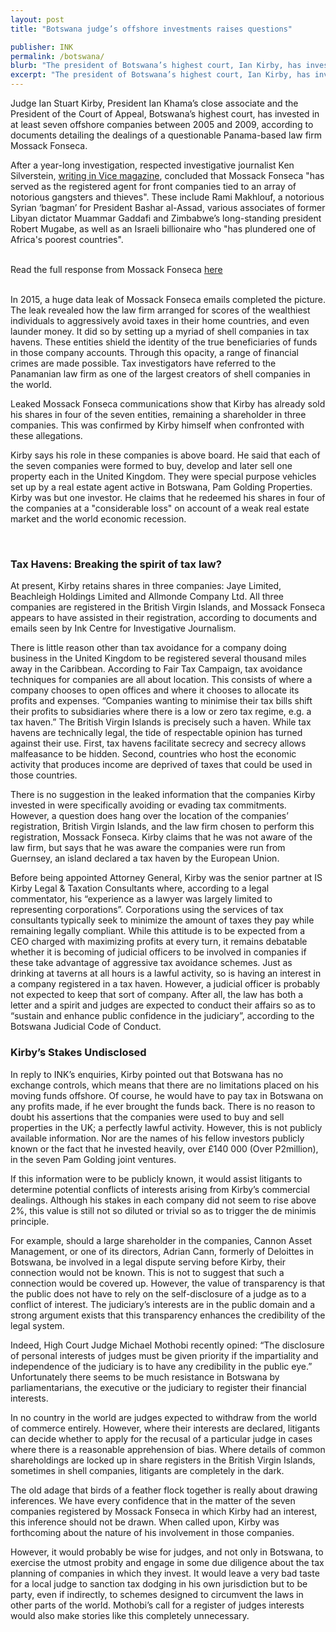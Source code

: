 ```yaml
---
layout: post
title: "Botswana judge’s offshore investments raises questions"

publisher: INK
permalink: /botswana/
blurb: "The president of Botswana’s highest court, Ian Kirby, has invested in seven offshore companies domiciled and registered in a tax haven of the British Virgin Islands, writes NTIBINYANE NTIBINYANE."
excerpt: "The president of Botswana’s highest court, Ian Kirby, has invested in seven offshore companies domiciled and registered in a tax haven of the British Virgin Islands, writes NTIBINYANE NTIBINYANE."
---
```


Judge Ian Stuart Kirby, President Ian Khama’s close associate and the President of the Court of Appeal, Botswana’s highest court, has invested in at least seven offshore companies between 2005 and 2009, according to documents detailing the dealings of a questionable Panama-based law firm Mossack Fonseca.
 
After a year-long investigation, respected investigative journalist Ken Silverstein, [writing in Vice magazine](http://www.vice.com/read/evil-llc-0000524-v21n12), concluded that Mossack Fonseca "has served as the registered agent for front companies tied to an array of notorious gangsters and thieves".  These include Rami Makhlouf, a notorious Syrian ‘bagman’ for President Bashar al-Assad, various associates of former Libyan dictator Muammar Gaddafi and Zimbabwe’s long-standing president Robert Mugabe, as well as an Israeli billionaire who "has plundered one of Africa's poorest countries".

<br/>
<div class="panel panel-default">
  <div class="panel-heading">
  Read the full response from Mossack Fonseca <a href="https://sourceafrica.net/documents/***REMOVED***.html" target="_blank">here</a>
  </div>
</div>
<br/>

In 2015, a huge data leak of Mossack Fonseca emails completed the picture. The leak revealed how the law firm arranged for scores of the wealthiest individuals to aggressively avoid taxes in their home countries, and even launder money.  It did so by setting up a myriad of shell companies in tax havens.  These entities shield the identity of the true beneficiaries of funds in those company accounts. Through this opacity, a range of financial crimes are made possible. Tax investigators have referred to the Panamanian law firm as one of the largest creators of shell companies in the world.
 
Leaked Mossack Fonseca communications show that Kirby has already sold his shares in four of the seven entities, remaining a shareholder in three companies. This was confirmed by Kirby himself when confronted with these allegations.

Kirby says his role in these companies is above board. He said that each of the seven companies were formed to buy, develop and later sell one property each in the United Kingdom. They were special purpose vehicles set up by a real estate agent active in Botswana, Pam Golding Properties. Kirby was but one investor. He claims that he redeemed his shares in four of the companies at a "considerable loss" on account of a weak real estate market and the world economic recession.

<br/>

### Tax Havens: Breaking the spirit of tax law?

At present, Kirby retains shares in three companies: Jaye Limited, Beachleigh Holdings Limited and Allmonde Company Ltd. All three companies are registered in the British Virgin Islands, and Mossack Fonseca appears to have assisted in their registration, according to documents and emails seen by Ink Centre for Investigative Journalism.
 
There is little reason other than tax avoidance for a company doing business in the United Kingdom to be registered several thousand miles away in the Caribbean.  According to Fair Tax Campaign, tax avoidance techniques for companies are all about location. This consists of where a company chooses to open offices and where it chooses to allocate its profits and expenses. “Companies wanting to minimise their tax bills shift their profits to subsidiaries where there is a low or zero tax regime, e.g. a tax haven.” The British Virgin Islands is precisely such a haven. While tax havens are technically legal, the tide of respectable opinion has turned against their use. First, tax havens facilitate secrecy and secrecy allows malfeasance to be hidden. Second, countries who host the economic activity that produces income are deprived of taxes that could be used in those countries.


There is no suggestion in the leaked information that the companies Kirby invested in were specifically avoiding or evading tax commitments. However, a question does hang over the location of the companies’ registration, British Virgin Islands, and the law firm chosen to perform this registration, Mossack Fonseca. Kirby claims that he was not aware of the law firm, but says that he was aware the companies were run from Guernsey, an island declared a tax haven by the European Union.  
 
Before being appointed Attorney General, Kirby was the senior partner at IS Kirby Legal & Taxation Consultants where, according to a legal commentator, his “experience as a lawyer was largely limited to representing corporations”. Corporations using the services of tax consultants typically seek to minimize the amount of taxes they pay while remaining legally compliant. While this attitude is to be expected from a CEO charged with maximizing profits at every turn, it remains debatable whether it is becoming of judicial officers to be involved in companies if these take advantage of aggressive tax avoidance schemes. Just as drinking at taverns at all hours is a lawful activity, so is having an interest in a company registered in a tax haven. However, a judicial officer is probably not expected to keep that sort of company. After all, the law has both a letter and a spirit and judges are expected to conduct their affairs so as to “sustain and enhance public confidence in the judiciary”, according to the Botswana Judicial Code of Conduct.
<br/>

### Kirby’s Stakes Undisclosed

In reply to INK’s enquiries, Kirby pointed out that Botswana has no exchange controls, which means that there are no limitations placed on his moving funds offshore. Of course, he would have to pay tax in Botswana on any profits made, if he ever brought the funds back. There is no reason to doubt his assertions that the companies were used to buy and sell properties in the UK; a perfectly lawful activity. 
However, this is not publicly available information. Nor are the names of his fellow investors publicly known or the fact that he invested heavily, over £140 000 (Over P2million), in the seven Pam Golding joint ventures.
 
If this information were to be publicly known, it would assist litigants to determine potential conflicts of interests arising from Kirby’s commercial dealings.  Although his stakes in each company did not seem to rise above 2%, this value is still not so diluted or trivial so as to trigger the de minimis principle.

For example, should a large shareholder in the companies, Cannon Asset Management, or one of its directors, Adrian Cann, formerly of Deloittes in Botswana, be involved in a legal dispute serving before Kirby, their connection would not be known. This is not to suggest that such a connection would be covered up. However, the value of transparency is that the public does not have to rely on the self-disclosure of a judge as to a conflict of interest. The judiciary’s interests are in the public domain and a strong argument exists that this transparency enhances the credibility of the legal system.
 
Indeed, High Court Judge Michael Mothobi recently opined: “The disclosure of personal interests of judges must be given priority if the impartiality and independence of the judiciary is to have any credibility in the public eye.” Unfortunately there seems to be much resistance in Botswana by parliamentarians, the executive or the judiciary to register their financial interests.
  
In no country in the world are judges expected to withdraw from the world of commerce entirely.  However, where their interests are declared, litigants can decide whether to apply for the recusal of a particular judge in cases where there is a reasonable apprehension of bias. Where details of common shareholdings are locked up in share registers in the British Virgin Islands, sometimes in shell companies, litigants are completely in the dark. 

The old adage that birds of a feather flock together is really about drawing inferences. We have every confidence that in the matter of the seven companies registered by Mossack Fonseca in which Kirby had an interest, this inference should not be drawn.  When called upon, Kirby was forthcoming about the nature of his involvement in those companies.

However, it would probably be wise for judges, and not only in Botswana, to exercise the utmost probity and engage in some due diligence about the tax planning of companies in which they invest. It would leave a very bad taste for a local judge to sanction tax dodging in his own jurisdiction but to be party, even if indirectly, to schemes designed to circumvent the laws in other parts of the world. Mothobi’s call for a register of judges interests would also make stories like this completely unnecessary.
